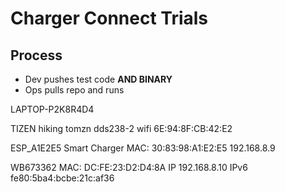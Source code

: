 # Charger Connect Trials

## Process
- Dev pushes test code **AND BINARY**
- Ops pulls repo and runs

LAPTOP-P2K8R4D4


TIZEN
hiking tomzn dds238-2 wifi
6E:94:8F:CB:42:E2

ESP_A1E2E5 Smart Charger
MAC: 30:83:98:A1:E2:E5
192.168.8.9

WB673362
MAC: DC:FE:23:D2:D4:8A
IP 192.168.8.10
IPv6 fe80:5ba4:bcbe:21c:af36
